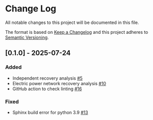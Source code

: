 # Change Log

All notable changes to this project will be documented in this file.

The format is based on [Keep a Changelog](http://keepachangelog.com/)
and this project adheres to [Semantic Versioning](http://semver.org/).

## [0.1.0] - 2025-07-24

### Added
- Independent recovery analysis [#5](https://github.com/IN-CORE/pyincore-incubator/issues/5)
- Electric power network recovery analysis [#10](https://github.com/IN-CORE/pyincore-incubator/issues/10)
- GitHub action to check linting [#16](https://github.com/IN-CORE/pyincore-incubator/issues/16)

### Fixed
- Sphinx build error for python 3.9 [#13](https://github.com/IN-CORE/pyincore-incubator/issues/13)

